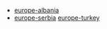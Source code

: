 * [europe-albania](https://circle-artifacts.com/gh/navit-gps/maptool/244/artifacts/0/tmp/circle-artifacts.F1Zu3vp/europe-albania.bin)
* [europe-serbia](https://circle-artifacts.com/gh/navit-gps/maptool/239/artifacts/0/tmp/circle-artifacts.YmoRCzd/europe-serbia.bin)
[europe-turkey](https://circle-artifacts.com/gh/navit-gps/maptool/221/artifacts/0/tmp/circle-artifacts.KxH0UZU/europe-turkey.bin)
